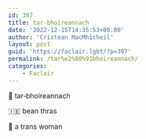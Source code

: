 ```yaml
---
id: 397
title: tar‑bhoireannach
date: '2022-12-15T14:35:53+00:00'
author: 'Crìstean MacMhìcheil'
layout: post
guid: 'https://faclair.lgbt/?p=397'
permalink: /tar%e2%80%91bhoireannach/
categories:
    - Faclair
---
```


&#x1f3f4;&#xe0067;&#xe0062;&#xe0073;&#xe0063;&#xe0074;&#xe007f; tar‑bhoireannach

&#x1f1ee;&#x1f1ea; bean thras

&#x1f3f4;&#xe0067;&#xe0062;&#xe0065;&#xe006e;&#xe0067;&#xe007f; a trans woman